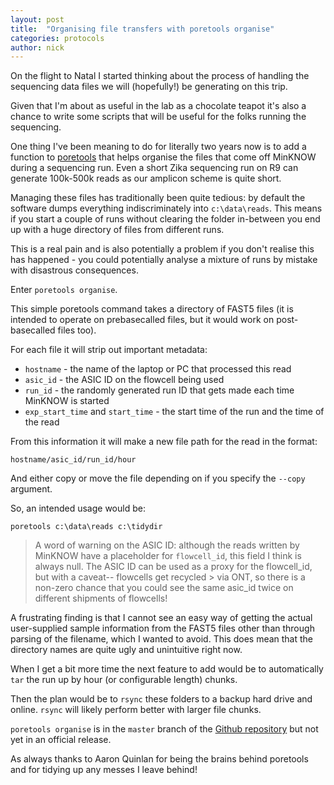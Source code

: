 ```yaml
---
layout: post
title:  "Organising file transfers with poretools organise"
categories: protocols
author: nick
---
```


On the flight to Natal I started thinking about the process of handling the sequencing
data files we will (hopefully!) be generating on this trip.

Given that I'm about as useful in the lab as a chocolate teapot it's also a chance to
write some scripts that will be useful for the folks running the sequencing.

One thing I've been meaning to do for literally two years now is to add a function
to <a href="http://poretools.readthedocs.org">poretools</a> that helps organise the
files that come off MinKNOW during a sequencing run. Even a short Zika sequencing run
on R9 can generate 100k-500k reads as our amplicon scheme is quite short.

Managing these files has traditionally been quite tedious: by default the software
dumps everything indiscriminately into ``c:\data\reads``.
This means if you start a couple of runs without clearing the folder in-between
you end up with a huge directory of files from different runs.

This is a real pain and is also potentially a problem if you don't realise this has
happened - you could potentially analyse a mixture of runs by mistake with
disastrous consequences.

Enter ``poretools organise``.

This simple poretools command takes a directory of FAST5 files (it is intended to operate on
prebasecalled files, but it would work on post-basecalled files too).

For each file it will strip out important metadata:

  * ``hostname`` - the name of the laptop or PC that processed this read 
  * ``asic_id`` - the ASIC ID on the flowcell being used
  * ``run_id`` - the randomly generated run ID that gets made each time MinKNOW is started
  * ``exp_start_time`` and ``start_time`` - the start time of the run and the
    time of the read

From this information it will make a new file path for the read in the format:

  ``hostname/asic_id/run_id/hour``

And either copy or move the file depending on if you specify the ``--copy`` argument.

So, an intended usage would be:

  ``poretools c:\data\reads c:\tidydir``

> A word of warning on the ASIC ID: although the reads written by MinKNOW
> have a placeholder for ``flowcell_id``, this field I think is always
> null. The ASIC ID can be used as a proxy for the flowcell_id, but with 
> a caveat-- flowcells get recycled > via ONT, so there is a non-zero chance
> that you could see the same asic_id twice on different shipments of flowcells!

A frustrating finding is that I cannot see an easy way of getting the actual
user-supplied sample information from the FAST5 files other than through
parsing of the filename, which I wanted to avoid. This does mean that the directory
names are quite ugly and unintuitive right now.

When I get a bit more time the next feature to add would be to automatically ``tar``
the run up by hour (or configurable length) chunks.

Then the plan would be to ``rsync`` these folders to a backup hard drive and online.
``rsync`` will likely perform better with larger file chunks.

``poretools organise`` is in the ``master`` branch of the
<a href="http://github.com/arq5x/poretools">Github repository</a>
but not yet in an official release.

As always thanks to Aaron Quinlan for being the brains behind poretools and
for tidying up any messes I leave behind!














